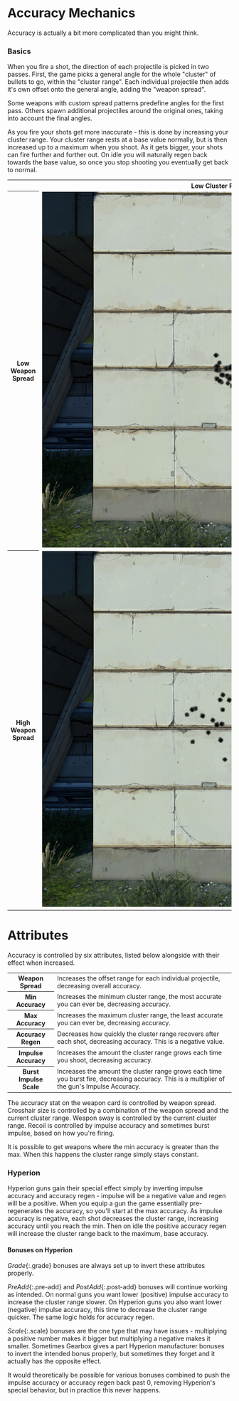 ---
---

# Accuracy Mechanics
Accuracy is actually a bit more complicated than you might think.

### Basics
When you fire a shot, the direction of each projectile is picked in two passes.
First, the game picks a general angle for the whole "cluster" of bullets to go, within the "cluster range".
Each individual projectile then adds it's own offset onto the general angle, adding the "weapon spread".

Some weapons with custom spread patterns predefine angles for the first pass.
Others spawn additional projectiles around the original ones, taking into account the final angles.

As you fire your shots get more inaccurate - this is done by increasing your cluster range.
Your cluster range rests at a base value normally, but is then increased up to a maximum when you shoot.
As it gets bigger, your shots can fire further and further out.
On idle you will naturally regen back towards the base value, so once you stop shooting you eventually get back to normal.

<style>
#cluster_spread_table th:first-child {
    max-width: var(--img-size-small);
}
#cluster_spread_table img {
    max-width: calc(var(--img-size-big) + var(--image-size-increment));
    max-height: calc(var(--img-size-big) + var(--image-size-increment));
}
</style>
<table id="cluster_spread_table"><tr>
    <td></td><th>Low Cluster Range</th><th>High Cluster Range</th>
</tr><tr>
    <th>Low Weapon Spread</th>
    <td><img src="^images/low_low.png"></td>
    <td><img src="^images/low_high.png"></td>
</tr><tr>
    <th>High Weapon Spread</th>
    <td><img src="^images/high_low.png"></td>
    <td><img src="^images/high_high.png"></td>
</tr></table>

# Attributes
Accuracy is controlled by six attributes, listed below alongside with their effect when increased.

<table class="left">
    <tr>
        <th>Weapon Spread</th>
        <td>Increases the offset range for each individual projectile, decreasing overall accuracy.</td>
    </tr><tr>
        <th>Min Accuracy</th>
        <td>Increases the minimum cluster range, the most accurate you can ever be, decreasing accuracy.</td>
    </tr><tr>
        <th>Max Accuracy</th>
        <td>Increases the maximum cluster range, the least accurate you can ever be, decreasing accuracy.</td>
    </tr><tr>
        <th>Accuracy Regen</th>
        <td>Decreases how quickly the cluster range recovers after each shot, decreasing accuracy. This is a negative value.</td>
    </tr><tr>
        <th>Impulse Accuracy</th>
        <td>Increases the amount the cluster range grows each time you shoot, decreasing accuracy.</td>
    </tr><tr>
        <th>Burst Impulse Scale</th>
        <td>Increases the amount the cluster range grows each time you burst fire, decreasing accuracy. This is a multiplier of the gun's Impulse Accuracy.</td>
    </tr>
</table>

The accuracy stat on the weapon card is controlled by weapon spread.
Crosshair size is controlled by a combination of the weapon spread and the current cluster range.
Weapon sway is controlled by the current cluster range.
Recoil is controlled by impulse accuracy and sometimes burst impulse, based on how you're firing.

It is possible to get weapons where the min accuracy is greater than the max.
When this happens the cluster range simply stays constant.

### Hyperion
Hyperion guns gain their special effect simply by inverting impulse accuracy and accuracy regen - impulse will be a negative value and regen will be a positive.
When you equip a gun the game essentially pre-regenerates the accuracy, so you'll start at the max accuracy.
As impulse accuracy is negative, each shot decreases the cluster range, increasing accuracy until you reach the min.
Then on idle the positive accuracy regen will increase the cluster range back to the maximum, base accuracy.

#### Bonuses on Hyperion
*Grade*{:.grade} bonuses are always set up to invert these attributes properly.

*PreAdd*{:.pre-add} and *PostAdd*{:.post-add} bonuses will continue working as intended.
On normal guns you want lower (positive) impulse accuracy to increase the cluster range slower.
On Hyperion guns you also want lower (negative) impulse accuracy, this time to decrease the cluster range quicker.
The same logic holds for accuracy regen.

*Scale*{:.scale} bonuses are the one type that may have issues - multiplying a positive number makes it bigger but multiplying a negative makes it smaller.
Sometimes Gearbox gives a part Hyperion manufacturer bonuses to invert the intended bonus properly, but sometimes they forget and it actually has the opposite effect.
<!-- TODO: are there actually examples where they forgot? -->

It would theoretically be possible for various bonuses combined to push the impulse accuracy or accuracy regen back past 0, removing Hyperion's special behavior, but in practice this never happens.
